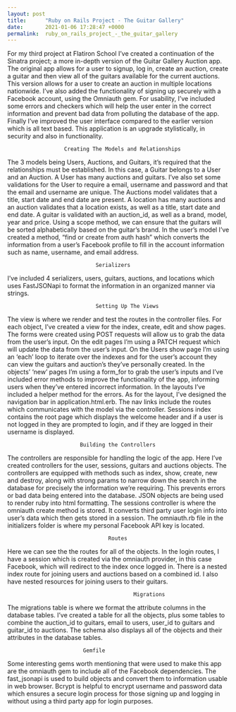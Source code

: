 ```yaml
---
layout: post
title:      "Ruby on Rails Project - The Guitar Gallery"
date:       2021-01-06 17:28:47 +0000
permalink:  ruby_on_rails_project_-_the_guitar_gallery
---
```



For my third project at Flatiron School I’ve created a continuation of the Sinatra project; a more in-depth version of the Guitar Gallery Auction app. The original app allows for a user to signup, log in, create an auction, create a guitar and then view all of the guitars available for the current auctions. This version allows for a user to create an auction in multiple locations nationwide. I’ve also added the functionality of signing up securely with a Facebook account, using the Omniauth gem. For usability, I’ve included some errors and checkers which will help the user enter in the correct information and prevent bad data from polluting the database of the app. Finally I’ve improved the user interface compared to the earlier version which is all text based. This application is an upgrade stylistically, in security and also in functionality. 


				      Creating The Models and Relationships

The 3 models being Users, Auctions, and Guitars, it’s required that the relationships must be established. In this case, a Guitar belongs to a User and an Auction. A User has many auctions and guitars. I’ve also set some validations for the User to require a email, username and password and that the email and username are unique. The Auctions model validates that a title, start date and end date are present. A location has many auctions and an auction validates that a location exists, as well as a title, start date and end date. A guitar is validated with an auction_id, as well as a brand, model, year and price. Using a scope method, we can ensure that the guitars will be sorted alphabetically based on the guitar’s brand. In the user’s model I’ve created a method, “find or create from auth hash” which converts the information from a user’s Facebook profile to fill in the account information such as name, username, and email address.

								Serializers 
I’ve included 4 serializers, users, guitars, auctions, and locations which uses FastJSONapi to format the information in an organized manner via strings.
		
							
								Setting Up The Views

The view is where we render and test the routes in the controller files. For each object, I’ve created a view for the index, create, edit and show pages. The forms were created using POST requests will allow us to grab the data from the user’s input. On the edit pages I’m using a PATCH request which will update the data from the user’s input. On the Users show page I’m using an ‘each’ loop to iterate over the indexes and for the user’s account they can view the guitars and auction’s they’ve personally created. In the objects’ ‘new’ pages I’m using a form_for to grab the user’s inputs and I’ve included error methods to improve the functionality of the app, informing users when they’ve entered incorrect information. In the layouts I’ve included a helper method for the errors. As for the layout, I’ve designed the navigation bar in application.html.erb. The nav links include the routes which communicates with the model via the controller. Sessions index contains the root page which displays the welcome header and if a user is not logged in they are prompted to login, and if they are logged in their username is displayed.

						   Building the Controllers

The controllers are responsible for handling the logic of the app. Here I’ve created controllers for the user, sessions, guitars and auctions objects. The controllers are equipped with methods such as index, show, create, new and destroy, along with strong params to narrow down the search in the database for precisely the information we’re requiring. This prevents errors or bad data being entered into the database. JSON objects are being used to render ruby into html formatting. The sessions controller is where the omniauth create method is stored. It converts third party user login info into user’s data which then gets stored in a session.   The omniauth.rb file in the initializers folder is where my personal Facebook API key is located. 


									Routes
Here we can see the the routes for all of the objects. In the login routes, I have a session which is created via the omniauth provider, in this case Facebook, which will redirect to the index once logged in. There is a nested index route for joining users and auctions based on a combined id. I also have nested resources for joining users to their guitars. 


			                            	Migrations	 

The migrations table is where we format the attribute columns in the database tables. I’ve created a table for all the objects, plus some tables to combine the auction_id to guitars, email to users, user_id to guitars and guitar_id to auctions. The schema also displays all of the objects and their attributes in the database tables.


							Gemfile

Some interesting gems worth mentioning that were used to make this app are the omniauth gem to include all of the Facebook dependencies. The fast_jsonapi is used to build objects and convert them to information usable in web browser. Bcrypt is helpful to encrypt username and password data which ensures a secure login process for those signing up and logging in without using a third party app for login purposes.

